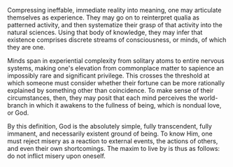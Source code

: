 Compressing ineffable, immediate reality into meaning, one may articulate themselves as experience. They may go on to reinterpret qualia as patterned activity, and then systematize their grasp of that activity into the natural sciences. Using that body of knowledge, they may infer that existence comprises discrete streams of consciousness, or minds, of which they are one.

Minds span in experiential complexity from solitary atoms to entire nervous systems, making one's elevation from commonplace matter to sapience an impossibly rare and significant privilege. This crosses the threshold at which someone must consider whether their fortune can be more rationally explained by something other than coincidence. To make sense of their circumstances, then, they may posit that each mind perceives the world-branch in which it awakens to the fullness of being, which is nondual love, or God.

By this definition, God is the absolutely simple, fully transcendent, fully immanent, and necessarily existent ground of being. To know Him, one must reject misery as a reaction to external events, the actions of others, and even their own shortcomings. The maxim to live by is thus as follows: do not inflict misery upon oneself. 
